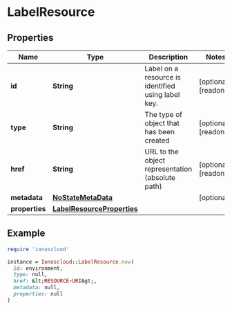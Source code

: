 # LabelResource

## Properties

| Name | Type | Description | Notes |
| ---- | ---- | ----------- | ----- |
| **id** | **String** | Label on a resource is identified using label key. | [optional][readonly] |
| **type** | **String** | The type of object that has been created | [optional][readonly] |
| **href** | **String** | URL to the object representation (absolute path) | [optional][readonly] |
| **metadata** | [**NoStateMetaData**](NoStateMetaData.md) |  | [optional] |
| **properties** | [**LabelResourceProperties**](LabelResourceProperties.md) |  |  |

## Example

```ruby
require 'ionoscloud'

instance = Ionoscloud::LabelResource.new(
  id: environment,
  type: null,
  href: &lt;RESOURCE-URI&gt;,
  metadata: null,
  properties: null
)
```

